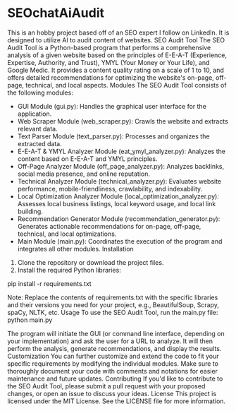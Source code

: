 # SEOchatAiAudit
This is an hobby project based off of an SEO expert I follow on LinkedIn. It is designed to utilize AI to audit content of websites.
SEO Audit Tool
The SEO Audit Tool is a Python-based program that performs a comprehensive analysis of a given website based on the principles of E-E-A-T (Experience, Expertise, Authority, and Trust), YMYL (Your Money or Your Life), and Google Medic. It provides a content quality rating on a scale of 1 to 10, and offers detailed recommendations for optimizing the website's on-page, off-page, technical, and local aspects.
Modules
The SEO Audit Tool consists of the following modules:
* GUI Module (gui.py): Handles the graphical user interface for the application.
* Web Scraper Module (web_scraper.py): Crawls the website and extracts relevant data.
* Text Parser Module (text_parser.py): Processes and organizes the extracted data.
* E-E-A-T & YMYL Analyzer Module (eat_ymyl_analyzer.py): Analyzes the content based on E-E-A-T and YMYL principles.
* Off-Page Analyzer Module (off_page_analyzer.py): Analyzes backlinks, social media presence, and online reputation.
* Technical Analyzer Module (technical_analyzer.py): Evaluates website performance, mobile-friendliness, crawlability, and indexability.
* Local Optimization Analyzer Module (local_optimization_analyzer.py): Assesses local business listings, local keyword usage, and local link building.
* Recommendation Generator Module (recommendation_generator.py): Generates actionable recommendations for on-page, off-page, technical, and local optimizations.
* Main Module (main.py): Coordinates the execution of the program and integrates all other modules.
Installation
1. Clone the repository or download the project files.
2. Install the required Python libraries:

pip install -r requirements.txt

Note: Replace the contents of requirements.txt with the specific libraries and their versions you need for your project, e.g., BeautifulSoup, Scrapy, spaCy, NLTK, etc.
Usage
To use the SEO Audit Tool, run the main.py file:
python main.py

The program will initiate the GUI (or command line interface, depending on your implementation) and ask the user for a URL to analyze. It will then perform the analysis, generate recommendations, and display the results.
Customization
You can further customize and extend the code to fit your specific requirements by modifying the individual modules. Make sure to thoroughly document your code with comments and notations for easier maintenance and future updates.
Contributing
If you'd like to contribute to the SEO Audit Tool, please submit a pull request with your proposed changes, or open an issue to discuss your ideas.
License
This project is licensed under the MIT License. See the LICENSE file for more information.

